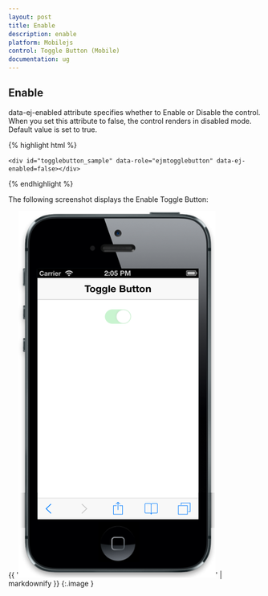 ```yaml
---
layout: post
title: Enable
description: enable
platform: Mobilejs
control: Toggle Button (Mobile)
documentation: ug
---
```


## Enable

data-ej-enabled attribute specifies whether to Enable or Disable the control. When you set this attribute to false, the control renders in disabled mode. Default value is set to true.

{% highlight html %}

    <div id="togglebutton_sample" data-role="ejmtogglebutton" data-ej-enabled=false></div>   



{% endhighlight %}



The following screenshot displays the Enable Toggle Button:

{{ '![C:/Users/vincentxavier/Desktop/Work/Documentation/Complete Doc/ToggleButton/images/ios7_3.png](Enable_images/Enable_img1.png)' | markdownify }}
{:.image }


